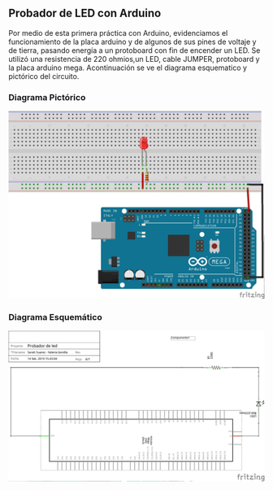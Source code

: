 ## Probador de LED con Arduino
Por medio de esta primera práctica con Arduino, evidenciamos el funcionamiento de la placa arduino y de algunos de sus pines de voltaje y de tierra, pasando energía a un protoboard con fin de encender un LED.
Se utilizó una resistencia de 220 ohmios,un LED, cable JUMPER, protoboard y la placa arduino mega.
Acontinuación se ve el diagrama esquematico y pictórico del circuito.
### Diagrama Pictórico
![alt text](https://github.com/santiagovargas1/Trabajo-2019/blob/master/Imagenes/pictorico.jpg)        
### Diagrama Esquemático
![alt text](https://github.com/santiagovargas1/Trabajo-2019/blob/master/Imagenes/esquematico.jpg)
